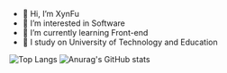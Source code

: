 - 👋 Hi, I’m XynFu
- 👀 I’m interested in Software 
- 🌱 I’m currently learning Front-end
- 🏫 I study on University of Technology and Education

![Top Langs](https://github-readme-stats.vercel.app/api/top-langs/?username=xuanphu03&layout=compact&theme=onedark)
 ![Anurag's GitHub stats](https://github-readme-stats.vercel.app/api?username=xuanphu03&show_icons=true&theme=onedark)
